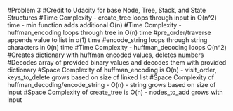 #Problem 3
#Credit to Udacity for base Node, Tree, Stack, and State Structures
#Time Complexity - create_tree loops through input in O(n^2) time - min function adds additional O(n)
#Time Complexity - huffman_encoding loops through tree in O(n) time
#pre_order/traverse appends value to list in o(1) time
#encode_string loops through string characters in 0(n) time
#Time Complexity - huffman_decoding loops O(n^2)
#Creates dictionary with huffman encoded values, deletes numbers
#Decodes array of provided binary values and decodes them with provided dictionary
#Space Complexity of huffman_encoding is O(n) - visit_order, keys_to_delete grows based on size of linked list
#Space Complexity of huffman_decoding/encode_string - O(n) - string grows based on size of input
#Space Complexity of create_tree is O(n) - nodes_to_add grows with input
